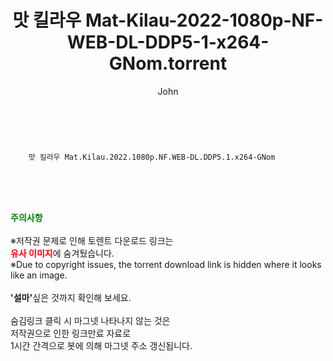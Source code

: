 ﻿---
layout: post
title:  "    맛 킬라우 Mat-Kilau-2022-1080p-NF-WEB-DL-DDP5-1-x264-GNom.torrent"
author: John
categories: [ 영화 ]
tags: [  ]
image:  
description: "    맛 킬라우 Mat-Kilau-2022-1080p-NF-WEB-DL-DDP5-1-x264-GNom torrent 정보 공유"
toc: true
toc_sticky: true
---

<br>

        맛 킬라우 Mat.Kilau.2022.1080p.NF.WEB-DL.DDP5.1.x264-GNom  
    
<br><br><br>
<p data-ke-size="size16"><b><span style="color: green;">주의사항</span></b><br /><br />※저작권 문제로 인해 토렌트 다운로드 링크는<br /><b><span style="color: red;">유사 이미지</span></b>에 숨겨뒀습니다.<br />※Due to copyright issues, the torrent download link is hidden where it looks like an image.<br /><br /><b>'설마'</b>싶은 것까지 확인해 보세요.<br /><br />숨김링크 클릭 시 마그넷 나타나지 않는 것은<br />저작권으로 인한 링크만료 자료로<br />1시간 간격으로 봇에 의해 마그넷 주소 갱신됩니다.</p>
